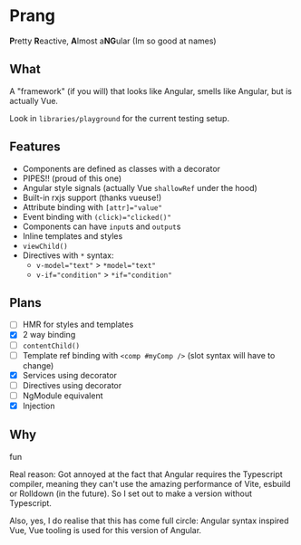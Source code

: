 # Prang
**P**retty **R**eactive, **A**lmost a**NG**ular
(Im so good at names)

## What

A "framework" (if you will) that looks like Angular, smells like Angular, but is actually Vue.

Look in `libraries/playground` for the current testing setup.

## Features

- Components are defined as classes with a decorator
- PIPES!! (proud of this one)
- Angular style signals (actually Vue `shallowRef` under the hood)
- Built-in rxjs support (thanks vueuse!)
- Attribute binding with `[attr]="value"`
- Event binding with `(click)="clicked()"`
- Components can have `input`s and `output`s
- Inline templates and styles
- `viewChild()`
- Directives with `*` syntax:
  - `v-model="text"` > `*model="text"`
  - `v-if="condition"` > `*if="condition"`

## Plans

- [ ] HMR for styles and templates
- [x] 2 way binding
- [ ] `contentChild()`
- [ ] Template ref binding with `<comp #myComp />` (slot syntax will have to change)
- [x] Services using decorator
- [ ] Directives using decorator
- [ ] NgModule equivalent
- [x] Injection

## Why

fun

Real reason: Got annoyed at the fact that Angular requires the Typescript compiler, meaning they can't use the amazing performance of Vite, esbuild or Rolldown (in the future). So I set out to make a version without Typescript.

Also, yes, I do realise that this has come full circle: Angular syntax inspired Vue, Vue tooling is used for this version of Angular.
